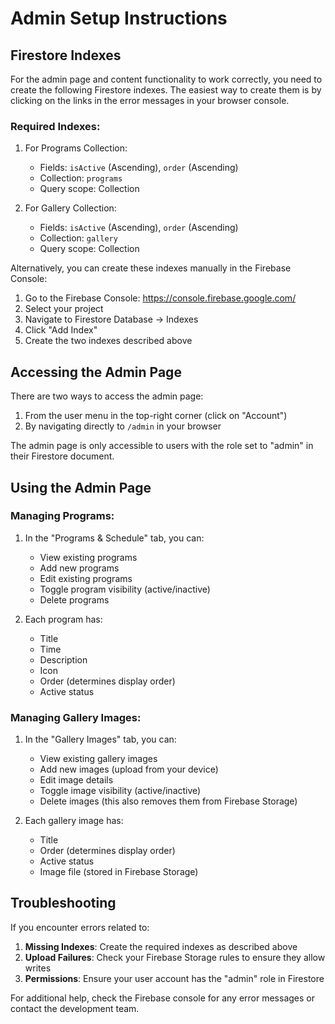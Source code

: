# Admin Setup Instructions

## Firestore Indexes

For the admin page and content functionality to work correctly, you need to create the following Firestore indexes. The easiest way to create them is by clicking on the links in the error messages in your browser console.

### Required Indexes:

1. For Programs Collection:
   - Fields: `isActive` (Ascending), `order` (Ascending)
   - Collection: `programs`
   - Query scope: Collection

2. For Gallery Collection:
   - Fields: `isActive` (Ascending), `order` (Ascending)
   - Collection: `gallery`
   - Query scope: Collection

Alternatively, you can create these indexes manually in the Firebase Console:

1. Go to the Firebase Console: https://console.firebase.google.com/
2. Select your project
3. Navigate to Firestore Database → Indexes
4. Click "Add Index"
5. Create the two indexes described above

## Accessing the Admin Page

There are two ways to access the admin page:

1. From the user menu in the top-right corner (click on "Account")
2. By navigating directly to `/admin` in your browser

The admin page is only accessible to users with the role set to "admin" in their Firestore document.

## Using the Admin Page

### Managing Programs:

1. In the "Programs & Schedule" tab, you can:
   - View existing programs
   - Add new programs 
   - Edit existing programs
   - Toggle program visibility (active/inactive)
   - Delete programs

2. Each program has:
   - Title
   - Time
   - Description
   - Icon
   - Order (determines display order)
   - Active status

### Managing Gallery Images:

1. In the "Gallery Images" tab, you can:
   - View existing gallery images
   - Add new images (upload from your device)
   - Edit image details
   - Toggle image visibility (active/inactive)
   - Delete images (this also removes them from Firebase Storage)

2. Each gallery image has:
   - Title
   - Order (determines display order)
   - Active status
   - Image file (stored in Firebase Storage)

## Troubleshooting

If you encounter errors related to:

1. **Missing Indexes**: Create the required indexes as described above
2. **Upload Failures**: Check your Firebase Storage rules to ensure they allow writes
3. **Permissions**: Ensure your user account has the "admin" role in Firestore

For additional help, check the Firebase console for any error messages or contact the development team.